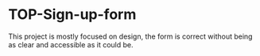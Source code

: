 # TOP-Sign-up-form

This project is mostly focused on design, the form is correct without being as clear and accessible as it could be. 